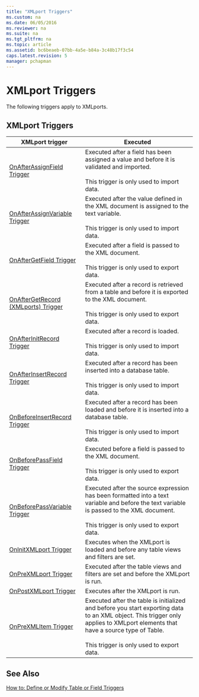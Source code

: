 ```yaml
---
title: "XMLport Triggers"
ms.custom: na
ms.date: 06/05/2016
ms.reviewer: na
ms.suite: na
ms.tgt_pltfrm: na
ms.topic: article
ms.assetid: bc6beaeb-07bb-4a5e-b84a-3c48b17f3c54
caps.latest.revision: 5
manager: pchapman
---
```

# XMLport Triggers
The following triggers apply to XMLports.  
  
## XMLport Triggers  
  
|XMLport trigger|Executed|  
|---------------------|--------------|  
|[OnAfterAssignField Trigger](../dynamics-nav/OnAfterAssignField-Trigger.md)|Executed after a field has been assigned a value and before it is validated and imported.<br /><br /> This trigger is only used to import data.|  
|[OnAfterAssignVariable Trigger](../dynamics-nav/OnAfterAssignVariable-Trigger.md)|Executed after the value defined in the XML document is assigned to the text variable.<br /><br /> This trigger is only used to import data.|  
|[OnAfterGetField Trigger](../dynamics-nav/OnAfterGetField-Trigger.md)|Executed after a field is passed to the XML document.<br /><br /> This trigger is only used to export data.|  
|[OnAfterGetRecord \(XMLports\) Trigger](../dynamics-nav/OnAfterGetRecord--XMLports--Trigger.md)|Executed after a record is retrieved from a table and before it is exported to the XML document.<br /><br /> This trigger is only used to export data.|  
|[OnAfterInitRecord Trigger](../dynamics-nav/OnAfterInitRecord-Trigger.md)|Executed after a record is loaded.<br /><br /> This trigger is only used to import data.|  
|[OnAfterInsertRecord Trigger](../dynamics-nav/OnAfterInsertRecord-Trigger.md)|Executed after a record has been inserted into a database table.<br /><br /> This trigger is only used to import data.|  
|[OnBeforeInsertRecord Trigger](../dynamics-nav/OnBeforeInsertRecord-Trigger.md)|Executed after a record has been loaded and before it is inserted into a database table.<br /><br /> This trigger is only used to import data.|  
|[OnBeforePassField Trigger](../dynamics-nav/OnBeforePassField-Trigger.md)|Executed before a field is passed to the XML document.<br /><br /> This trigger is only used to export data.|  
|[OnBeforePassVariable Trigger](../dynamics-nav/OnBeforePassVariable-Trigger.md)|Executed after the source expression has been formatted into a text variable and before the text variable is passed to the XML document.<br /><br /> This trigger is only used to export data.|  
|[OnInitXMLport Trigger](../dynamics-nav/OnInitXMLport-Trigger.md)|Executes when the XMLport is loaded and before any table views and filters are set.|  
|[OnPreXMLport Trigger](../dynamics-nav/OnPreXMLport-Trigger.md)|Executed after the table views and filters are set and before the XMLport is run.|  
|[OnPostXMLport Trigger](../dynamics-nav/OnPostXMLport-Trigger.md)|Executes after the XMLport is run.|  
|[OnPreXMLItem Trigger](../dynamics-nav/OnPreXMLItem-Trigger.md)|Executed after the table is initialized and before you start exporting data to an XML object. This trigger only applies to XMLport elements that have a source type of Table.<br /><br /> This trigger is only used to export data.|  
  
## See Also  
 [How to: Define or Modify Table or Field Triggers](../Topic/How%20to:%20Define%20or%20Modify%20Table%20or%20Field%20Triggers.md)